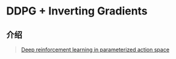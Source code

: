 # DDPG + Inverting Gradients

## 介绍

> [Deep reinforcement learning in parameterized action space](https://arxiv.org/abs/1511.04143)



